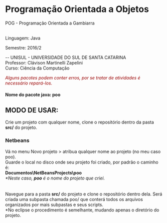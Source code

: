 # Programação Orientada a Objetos
POG - Programação Orientada a Gambiarra<br>
<br>
<p>Linguagem: Java</p>
<p>Semestre: 2016/2</p>
--
UNISUL - UNIVERSIDADE DO SUL DE SANTA CATARINA<br>
Professor: Clávison Martinelli Zapelini<br>
Curso: Ciência da Computação

<span style="color: #990000"><i>Alguns pacotes podem conter erros, por se tratar de atividades é necessário repará-los.</i></span>

<h4>Nome do pacote java: poo</h4>


<h2>MODO DE USAR:</h2>
Crie um projeto com qualquer nome, clone o repositório dentro da pasta <b>src/</b> do projeto.

<h3>Netbeans</h3>
Vá no menu Novo projeto > atribua qualquer nome ao projeto (no meu caso poo).<br>
Guarde o local no disco onde seu projeto foi criado, por padrão o caminho é: <br>
<b>Documentos\NetBeansProjects\poo</b><br>
<i>*Neste caso, <b>poo</b> é o nome do projeto que criei.</i><br>
<br><br>
Navegue para a pasta <b>src/</b> do projeto e clone o repositório dentro dela. Será criada uma subpasta chamada poo/ que conterá todos os arquivos organizados por mais subpastas e seus scripts.<br>
*No eclipse o procedimento é semelhante, mudando apenas o diretório do projeto.
